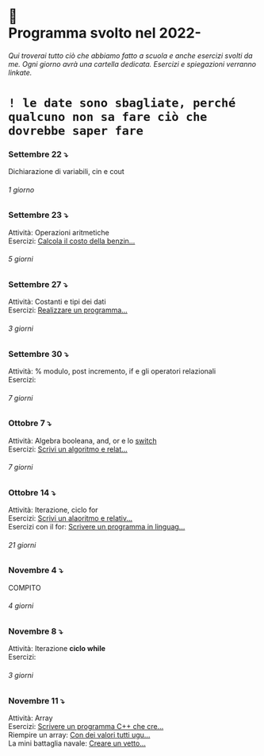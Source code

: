 # 🎒 <br /> Programma svolto nel 2022-

###### Qui troverai tutto ciò che abbiamo fatto a scuola e anche esercizi svolti da me. Ogni giorno avrà una cartella dedicata. Esercizi e spiegazioni verranno linkate.

# `! le date sono sbagliate, perché qualcuno non sa fare ciò che dovrebbe saper fare`

### Settembre 22 ⤵️
Dichiarazione di variabili, cin e cout

###### 1 giorno

### Settembre 23 ⤵️
Attività: Operazioni aritmetiche <br />
Esercizi: [Calcola il costo della benzin...](https://github.com/plumkewe/scuola/blob/c5ce29a69caced459449f01bec37109b11e777a9/Attivit%C3%A0%20svolta/Settembre/Settembre%2023/23settembre.md)


###### 5 giorni

### Settembre 27 ⤵️
Attività: Costanti e tipi dei dati <br />
Esercizi: [Realizzare un programma...](https://github.com/plumkewe/scuola/blob/c5ce29a69caced459449f01bec37109b11e777a9/Attivit%C3%A0%20svolta/Settembre/Settembre%2027/27settembre.md)

###### 3 giorni

### Settembre 30 ⤵️
Attività: % modulo, post incremento, if e gli operatori relazionali <br />
Esercizi: []()

###### 7 giorni

### Ottobre 7 ⤵️
Attività: Algebra booleana, and, or e lo [switch](https://github.com/plumkewe/scuola/blob/65f5f9f3f178a5ce1d9acef049ad8b9b7c432ee5/Spiegazioni/switch_casesp.md) <br />
Esercizi: [Scrivi un algoritmo e relat...](https://github.com/plumkewe/scuola/blob/c5ce29a69caced459449f01bec37109b11e777a9/Attivit%C3%A0%20svolta/Ottobre/Ottobre%207/7ottobre.md)

###### 7 giorni

### Ottobre 14 ⤵️
Attività: Iterazione, ciclo for <br />
Esercizi: [Scrivi un alaoritmo e relativ...](https://github.com/plumkewe/scuola/blob/0c52e99d74212d06c70fe833cadde6fa151ff2c1/Attivit%C3%A0%20svolta/Ottobre/Ottobre%2014/14ottobre.md) <br />
Esercizi con il for: [Scrivere un programma in linguag...](https://github.com/plumkewe/scuola/tree/main/Attivit%C3%A0%20svolta/Ottobre/Esercizi%20con%20il%20for)

###### 21 giorni

### Novembre 4 ⤵️
COMPITO

###### 4 giorni

### Novembre 8 ⤵️
Attività: Iterazione **ciclo while** <br />
Esercizi: []()

###### 3 giorni

### Novembre 11 ⤵️
Attività: Array <br />
Esercizi: [Scrivere un programma C++ che cre...](https://github.com/plumkewe/scuola/blob/e35a97d269cf37e5671b302ae7ffe573920e84ab/Attivit%C3%A0%20svolta/Novembre/Novembre%2018/18novembre.md)  <br />
Riempire un array: [Con dei valori tutti ugu...](https://github.com/plumkewe/CPP_miei_codici/tree/main/Miei%20codici/Array/Modi%20di%20riempire) <br />
La mini battaglia navale: [Creare un vetto...](https://github.com/plumkewe/scuola/blob/0c78fce4301b74e0fa4df416b86ec935fba6df6b/Attivit%C3%A0%20svolta/Novembre/Novembre%2022%20/la_battaglia_navale.cpp)